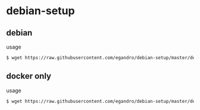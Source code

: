 # debian-setup


## debian
usage

```bash
$ wget https://raw.githubusercontent.com/egandro/debian-setup/master/debian-install.sh && chmod 755 ./debian-install.sh && ./debian-install.sh
```



## docker only
usage

```bash
$ wget https://raw.githubusercontent.com/egandro/debian-setup/master/debian-docker.sh && chmod 755 ./debian-docker.sh && sudo ./debian-docker.sh
```



